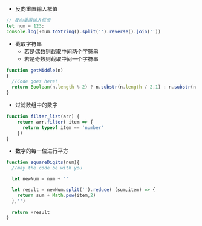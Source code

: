 - 反向重置输入框值

```javascript
// 反向重置输入框值
let num = 123;
console.log(+num.toString().split('').reverse().join(''))
```

- 截取字符串
  - 若是偶数则截取中间两个字符串
  - 若是奇数则截取中间一个字符串 

```javascript
function getMiddle(n)
{
  //Code goes here!
  return Boolean(n.length % 2) ? n.substr(n.length / 2,1) : n.substr(n.length / 2 - 1,2)
}
```

- 过滤数组中的数字

```javascript
function filter_list(arr) {
    return arr.filter( item => {
      return typeof item == 'number'
    })
}
```

- 数字的每一位进行平方

```javascript
function squareDigits(num){
  //may the code be with you

  let newNum = num + ''

  let result = newNum.split('').reduce( (sum,item) => {
    return sum + Math.pow(item,2)
  },'')
  
  return +result
}
```

